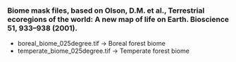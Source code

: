 ### Biome mask files, based on Olson, D.M. et al., Terrestrial ecoregions of the world: A new map of life on Earth. Bioscience 51, 933–938 (2001).

- boreal_biome_025degree.tif -> Boreal forest biome
- temperate_biome_025degree.tif -> Temperate forest biome
